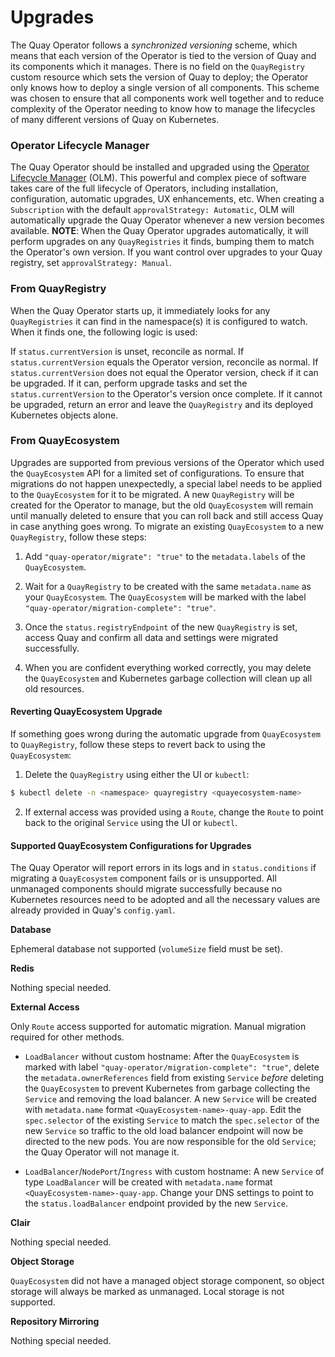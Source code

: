 # Upgrades

The Quay Operator follows a _synchronized versioning_ scheme, which means that each version of the Operator is tied to the version of Quay and its components which it manages. There is no field on the `QuayRegistry` custom resource which sets the version of Quay to deploy; the Operator only knows how to deploy a single version of all components. This scheme was chosen to ensure that all components work well together and to reduce complexity of the Operator needing to know how to manage the lifecycles of many different versions of Quay on Kubernetes.

### Operator Lifecycle Manager

The Quay Operator should be installed and upgraded using the [Operator Lifecycle Manager](https://github.com/operator-framework/operator-lifecycle-manager) (OLM). This powerful and complex piece of software takes care of the full lifecycle of Operators, including installation, configuration, automatic upgrades, UX enhancements, etc. When creating a `Subscription` with the default `approvalStrategy: Automatic`, OLM will automatically upgrade the Quay Operator whenever a new version becomes available. **NOTE**: When the Quay Operator upgrades automatically, it will perform upgrades on any `QuayRegistries` it finds, bumping them to match the Operator's own version. If you want control over upgrades to your Quay registry, set `approvalStrategy: Manual`.

### From QuayRegistry

When the Quay Operator starts up, it immediately looks for any `QuayRegistries` it can find in the namespace(s) it is configured to watch. When it finds one, the following logic is used:

If `status.currentVersion` is unset, reconcile as normal.
If `status.currentVersion` equals the Operator version, reconcile as normal.
If `status.currentVersion` does not equal the Operator version, check if it can be upgraded. If it can, perform upgrade tasks and set the `status.currentVersion` to the Operator's version once complete. If it cannot be upgraded, return an error and leave the `QuayRegistry` and its deployed Kubernetes objects alone.

### From QuayEcosystem

Upgrades are supported from previous versions of the Operator which used the `QuayEcosystem` API for a limited set of configurations. To ensure that migrations do not happen unexpectedly, a special label needs to be applied to the `QuayEcosystem` for it to be migrated. A new `QuayRegistry` will be created for the Operator to manage, but the old `QuayEcosystem` will remain until manually deleted to ensure that you can roll back and still access Quay in case anything goes wrong. To migrate an existing `QuayEcosystem` to a new `QuayRegistry`, follow these steps:

1. Add `"quay-operator/migrate": "true"` to the `metadata.labels` of the `QuayEcosystem`.

2. Wait for a `QuayRegistry` to be created with the same `metadata.name` as your `QuayEcosystem`. The `QuayEcosystem` will be marked with the label `"quay-operator/migration-complete": "true"`.

3. Once the `status.registryEndpoint` of the new `QuayRegistry` is set, access Quay and confirm all data and settings were migrated successfully.

4. When you are confident everything worked correctly, you may delete the `QuayEcosystem` and Kubernetes garbage collection will clean up all old resources.

#### Reverting QuayEcosystem Upgrade

If something goes wrong during the automatic upgrade from `QuayEcosystem` to `QuayRegistry`, follow these steps to revert back to using the `QuayEcosystem`:

1. Delete the `QuayRegistry` using either the UI or `kubectl`:
```sh
$ kubectl delete -n <namespace> quayregistry <quayecosystem-name>
```

2. If external access was provided using a `Route`, change the `Route` to point back to the original `Service` using the UI or `kubectl`.

#### Supported QuayEcosystem Configurations for Upgrades

The Quay Operator will report errors in its logs and in `status.conditions` if migrating a `QuayEcosystem` component fails or is unsupported. All unmanaged components should migrate successfully because no Kubernetes resources need to be adopted and all the necessary values are already provided in Quay's `config.yaml`.

**Database**

Ephemeral database not supported (`volumeSize` field must be set).

**Redis**

Nothing special needed.

**External Access**

Only `Route` access supported for automatic migration. Manual migration required for other methods.

* `LoadBalancer` without custom hostname:
After the `QuayEcosystem` is marked with label `"quay-operator/migration-complete": "true"`, delete the `metadata.ownerReferences` field from existing `Service` _before_ deleting the `QuayEcosystem` to prevent Kubernetes from garbage collecting the `Service` and removing the load balancer. A new `Service` will be created with `metadata.name` format `<QuayEcosystem-name>-quay-app`. Edit the `spec.selector` of the existing `Service` to match the `spec.selector` of the new `Service` so traffic to the old load balancer endpoint will now be directed to the new pods. You are now responsible for the old `Service`; the Quay Operator will not manage it.

* `LoadBalancer`/`NodePort`/`Ingress` with custom hostname:
A new `Service` of type `LoadBalancer` will be created with `metadata.name` format `<QuayEcosystem-name>-quay-app`. Change your DNS settings to point to the `status.loadBalancer` endpoint provided by the new `Service`.

**Clair**

Nothing special needed.

**Object Storage**

`QuayEcosystem` did not have a managed object storage component, so object storage will always be marked as unmanaged. Local storage is not supported.

**Repository Mirroring**

Nothing special needed.
